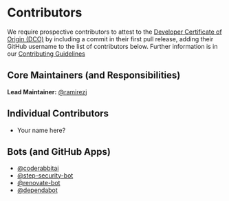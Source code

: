 # Contributors

We require prospective contributors to attest to the
[Developer Certificate of Origin (DCO)](https://developercertificate.org/)
by including a commit in their first pull release, adding their GitHub username
to the list of contributors below. Further information is in our
[Contributing Guidelines](.github/CONTRIBUTING.md)

## Core Maintainers (and Responsibilities)

**Lead Maintainer:** [@ramirezj](https://github.com/ramirezj)

## Individual Contributors

- Your name here?

## Bots (and GitHub Apps)

- [@coderabbitai](https://github.com/apps/coderabbitai)
- [@step-security-bot](https://github.com/step-security-bot)
- [@renovate-bot](https://github.com/apps/renovate)
- [@dependabot](https://github.com/apps/dependabot)